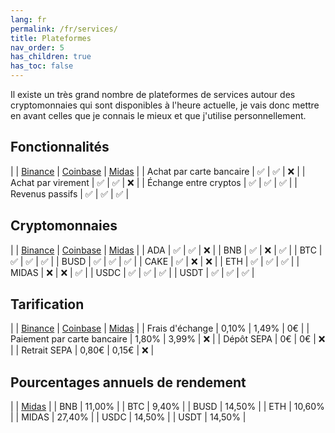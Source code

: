 ```yaml
---
lang: fr
permalink: /fr/services/
title: Plateformes
nav_order: 5
has_children: true
has_toc: false
---
```


Il existe un très grand nombre de plateformes de services autour des cryptomonnaies qui sont disponibles à l'heure actuelle, je vais donc mettre en avant celles que je connais le mieux et que j'utilise personnellement.


## Fonctionnalités

| | [Binance](/fr/services/binance) | [Coinbase](/fr/services/coinbase) | [Midas](/fr/services/midas) |
| Achat par carte bancaire | ✅      | ✅       | ❌     |
| Achat par virement       | ✅      | ✅       | ❌     |
| Échange entre cryptos    | ✅      | ✅       | ✅     |
| Revenus passifs          | ✅      | ✅       | ✅     |


## Cryptomonnaies

| | [Binance](/fr/services/binance) | [Coinbase](/fr/services/coinbase) | [Midas](/fr/services/midas) |
| ADA   | ✅ | ✅ | ❌ |
| BNB   | ✅ | ❌ | ✅ |
| BTC   | ✅ | ✅ | ✅ |
| BUSD  | ✅ | ✅ | ✅ |
| CAKE  | ✅ | ❌ | ❌ |
| ETH   | ✅ | ✅ | ✅ |
| MIDAS | ❌ | ❌ | ✅ |
| USDC  | ✅ | ✅ | ✅ |
| USDT  | ✅ | ✅ | ✅ |


## Tarification

| | [Binance](/fr/services/binance) | [Coinbase](/fr/services/coinbase) | [Midas](/fr/services/midas) |
| Frais d'échange             | 0,10% | 1,49% | 0€ |
| Paiement par carte bancaire | 1,80% | 3,99% | ❌ |
| Dépôt SEPA                  | 0€    | 0€    | ❌ |
| Retrait SEPA                | 0,80€ | 0,15€ | ❌ |


## Pourcentages annuels de rendement

| | [Midas](/fr/services/midas) |
| BNB   | 11,00% |
| BTC   | 9,40%  |
| BUSD  | 14,50% |
| ETH   | 10,60% |
| MIDAS | 27,40% |
| USDC  | 14,50% |
| USDT  | 14,50% |
